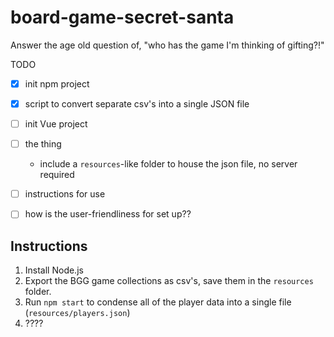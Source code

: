 # board-game-secret-santa
Answer the age old question of, "who has the game I'm thinking of gifting?!"

TODO
- [x] init npm project
- [x] script to convert separate csv's into a single JSON file
- [ ] init Vue project
- [ ] the thing
  - include a `resources`-like folder to house the json file, no server required
- [ ] instructions for use
- [ ] how is the user-friendliness for set up??


## Instructions
1. Install Node.js
1. Export the BGG game collections as csv's, save them in the `resources`
    folder.
1. Run `npm start` to condense all of the player data into a single file
    (`resources/players.json`)
1. ????
